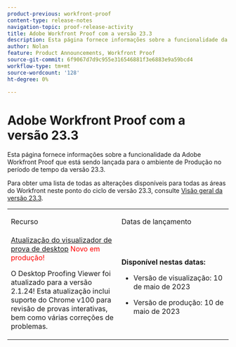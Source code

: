```yaml
---
product-previous: workfront-proof
content-type: release-notes
navigation-topic: proof-release-activity
title: Adobe Workfront Proof com a versão 23.3
description: Esta página fornece informações sobre a funcionalidade da Adobe Workfront Proof na nova experiência do Adobe Workfront que está sendo lançada para o ambiente de Produção com a versão 23.3.
author: Nolan
feature: Product Announcements, Workfront Proof
source-git-commit: 6f9067d7d9c955e316546881f3e6883e9a59bcd4
workflow-type: tm+mt
source-wordcount: '128'
ht-degree: 0%

---
```



# Adobe Workfront Proof com a versão 23.3

Esta página fornece informações sobre a funcionalidade da Adobe Workfront Proof que está sendo lançada para o ambiente de Produção no período de tempo da versão 23.3.

Para obter uma lista de todas as alterações disponíveis para todas as áreas do Workfront neste ponto do ciclo de versão 23.3, consulte [Visão geral da versão 23.3](/help/quicksilver/product-announcements/product-releases/23.3-release-activity/23-3-release-overview.md).

<table>
            <col style="width: 50%;" />
            <col style="width: 50%;" />
            <tbody>
                <tr>
                    <td>
                        <p><span class="bold">Recurso</span>
                        </p>
                    </td>
                    <td>
                        <p><span class="bold">Datas de lançamento</span>
                        </p>
                    </td>
                </tr>
                <tr>
                    <td>
                        <a href="/help/quicksilver/product-announcements/product-releases/workfront-proof-release-activity/proof-23-3-release/proof-23-3-may-8.md">Atualização do visualizador de prova de desktop</a><span style="color: #ff0000;"> Novo em produção!</span></p>
                        <p>O Desktop Proofing Viewer foi atualizado para a versão 2.1.24! Esta atualização inclui suporte do Chrome v100 para revisão de provas interativas, bem como várias correções de problemas.</p>
                    </td>
                    <td><p><b>Disponível nestas datas:</b></p>
                     <p>
                        </p>
                        <ul>
                            <li>
                                <p>Versão de visualização: 10 de maio de 2023<br /></p>
                            </li>
                            <li>
                                <p><span class="preview">Versão de produção: 10 de maio de 2023</span></p>
                            </li>
                        </ul>
                    </td>
                </tr>
            </tbody>
        </table>